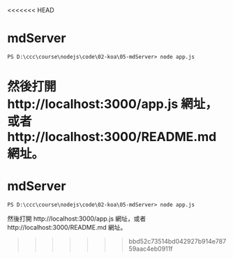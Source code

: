 <<<<<<< HEAD
# mdServer

```
PS D:\ccc\course\nodejs\code\02-koa\05-mdServer> node app.js
```

然後打開 http://localhost:3000/app.js 網址，或者 http://localhost:3000/README.md 網址。
=======
# mdServer

```
PS D:\ccc\course\nodejs\code\02-koa\05-mdServer> node app.js
```

然後打開 http://localhost:3000/app.js 網址，或者 http://localhost:3000/README.md 網址。
>>>>>>> bbd52c73514bd042927b914e78759aac4eb0911f

